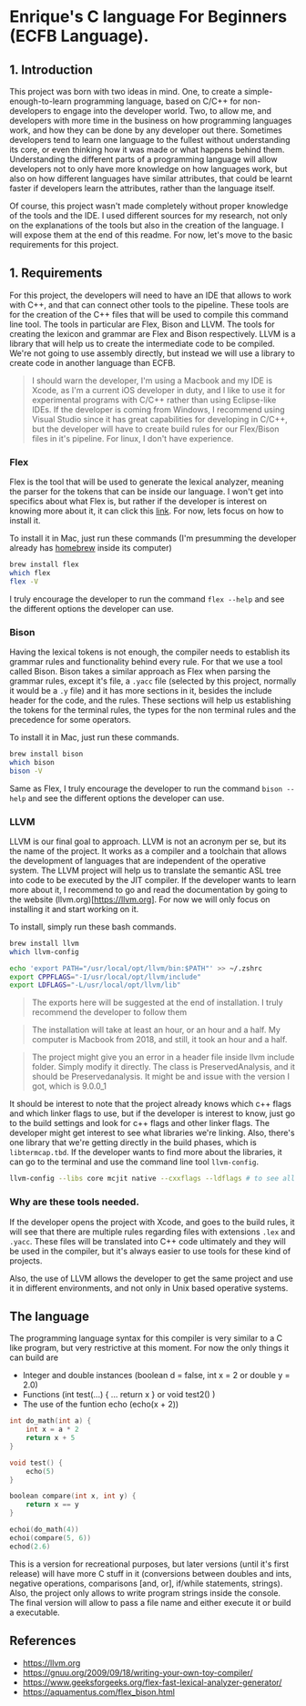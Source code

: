 
# Enrique's C language For Beginners (ECFB Language).

## 1. Introduction

This project was born with two ideas in mind. One, to create a simple-enough-to-learn programming language, based on C/C++ for non-developers to engage into the developer world. Two, to allow me, and developers with more time in the business on how programming languages work, and how they can be done by any developer out there. Sometimes developers tend to learn one language to the fullest without understanding its core, or even thinking how it was made or what happens behind them. Understanding the different parts of a programming language will allow developers not to only have more knowledge on how languages work, but also on how different languages have similar attributes, that could be learnt faster if developers learn the attributes, rather than the language itself.

Of course, this project wasn't made completely without proper knowledge of the tools and the IDE. I used different sources for my research, not only on the explanations of the tools but also in the creation of the language. I will expose them at the end of this readme. For now, let's move to the basic requirements for this project.

## 1. Requirements

For this project, the developers will need to have an IDE that allows to work with C++, and that can connect other tools to the pipeline. These tools are for the creation of the C++ files that will be used to compile this command line tool. The tools in particular are Flex, Bison and LLVM. The tools for creating the lexicon and grammar are Flex and Bison respectively. LLVM is a library that will help us to create the intermediate code to be compiled. We're not going to use assembly directly, but instead we will use a library to create code in another language than ECFB.

> I should warn the developer, I'm using a Macbook and my IDE is Xcode, as I'm a current iOS developer in duty, and I like to use it for experimental programs with C/C++ rather than using Eclipse-like IDEs. If the developer is coming from Windows, I recommend using Visual Studio since it has great capabilities for developing in C/C++, but the developer will have to create build rules for our Flex/Bison files in it's pipeline. For linux, I don't have experience.

### Flex

Flex is the tool that will be used to generate the lexical analyzer, meaning the parser for the tokens that can be inside our language. I won't get into specifics about what Flex is, but rather if the developer is interest on knowing more about it, it can click this [link](https://en.wikipedia.org/wiki/Flex_(lexical_analyser_generator)). For now, lets focus on how to install it. 

To install it in Mac, just run these commands (I'm presumming the developer already has [homebrew](https://brew.sh) inside its computer)

```bash
brew install flex
which flex
flex -V
```

I truly encourage the developer to run the command `flex --help` and see the different options the developer can use.

### Bison

Having the lexical tokens is not enough, the compiler needs to establish its grammar rules and functionality behind every rule. For that we use a tool called Bison. Bison takes a similar approach as Flex when parsing the grammar rules, except it's file, a `.yacc` file (selected by this project, normally it would be a `.y` file) and it has more sections in it, besides the include header for the code, and the rules. These sections will help us establishing the tokens for the terminal rules, the types for the non terminal rules and the precedence for some operators.

To install it in Mac, just run these commands.

```bash
brew install bison
which bison
bison -V
```
Same as Flex, I truly encourage the developer to run  the command `bison --help` and see the different options the developer can use.

### LLVM

LLVM is our final goal to approach. LLVM is not an acronym per se, but its the name of the project. It works as a compiler and a toolchain that allows the development of languages that are independent of the operative system. The LLVM project will help us to translate the semantic ASL tree into code to be executed by the JIT compiler. If the developer wants to learn more about it, I recommend to go and read the documentation by going to the website (llvm.org)[https://llvm.org]. For now we will only focus on installing it and start working on it.

To install, simply run these bash commands.

```bash
brew install llvm
which llvm-config

echo 'export PATH="/usr/local/opt/llvm/bin:$PATH"' >> ~/.zshrc
export CPPFLAGS="-I/usr/local/opt/llvm/include"
export LDFLAGS="-L/usr/local/opt/llvm/lib"
```

> The exports here will be suggested at the end of installation. I truly recommend the developer to follow them

> The installation will take at least an hour, or an hour and a half. My computer is Macbook from 2018, and still, it took an hour and a half.

> The project might give you an error in a header file inside llvm include folder. Simply modify it directly. The class is PreservedAnalysis, and it should be Preservedanalysis. It might be and issue with the version I got, which is 9.0.0_1

It should be interest to note that the project already knows which c++ flags and which linker flags to use, but if the developer is interest to know, just go to the build settings and look for c++ flags and other linker flags. The developer might get interest to see what libraries we're linking. Also, there's one library that we're getting directly in the build phases, which is `libtermcap.tbd`. If the developer wants to find more about the libraries, it can go to the terminal and use the command line tool `llvm-config`.

```bash
llvm-config --libs core mcjit native --cxxflags --ldflags # to see all the flags that this project needs
```

### Why are these tools needed.

If the developer opens the project with Xcode, and goes to the build rules, it will see that there are multiple rules regarding files with extensions `.lex` and `.yacc`. These files will be translated into C++ code ultimately and they will be used in the compiler, but it's always easier to use tools for these kind of projects.

Also, the use of LLVM allows the developer to get the same project and use it in different environments, and not only in Unix based operative systems.

## The language

The programming language syntax for this compiler is very similar to a C like program, but very restrictive at this moment. For now the only things it can build are

* Integer and double instances (boolean d = false, int x = 2 or double y = 2.0)
* Functions (int test(...) { ... return x } or void test2()  )
* The use of the funtion echo (echo(x + 2))

```c
int do_math(int a) {
    int x = a * 2
    return x + 5
}

void test() {
    echo(5)
}

boolean compare(int x, int y) {
    return x == y
}

echoi(do_math(4))
echoi(compare(5, 6))
echod(2.6)
```

This is a version for recreational purposes, but later versions (until it's first release) will have more C stuff in it (conversions between doubles and ints, negative operations, comparisons [and, or], if/while statements, strings). Also, the project only allows to write program strings inside the console. The final version will allow to pass a file name and either execute it or build a executable.

## References

* https://llvm.org
* https://gnuu.org/2009/09/18/writing-your-own-toy-compiler/
* https://www.geeksforgeeks.org/flex-fast-lexical-analyzer-generator/
* https://aquamentus.com/flex_bison.html


